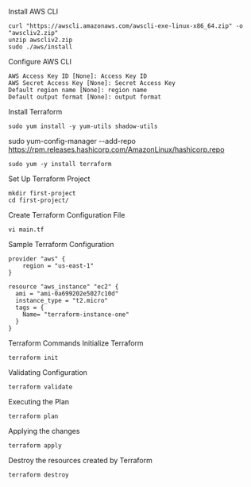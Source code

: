 Install AWS CLI
```
curl "https://awscli.amazonaws.com/awscli-exe-linux-x86_64.zip" -o "awscliv2.zip"
unzip awscliv2.zip
sudo ./aws/install
```
Configure AWS CLI
```
AWS Access Key ID [None]: Access Key ID
AWS Secret Access Key [None]: Secret Access Key
Default region name [None]: region name
Default output format [None]: output format
```
Install Terraform
```
sudo yum install -y yum-utils shadow-utils
```
sudo yum-config-manager --add-repo https://rpm.releases.hashicorp.com/AmazonLinux/hashicorp.repo
```
sudo yum -y install terraform
```

Set Up Terraform Project
```
mkdir first-project
cd first-project/
```
Create Terraform Configuration File
```
vi main.tf
```
Sample Terraform Configuration
```
provider "aws" {
    region = "us-east-1"
}

resource "aws_instance" "ec2" {
  ami = "ami-0a699202e5027c10d"
  instance_type = "t2.micro"
  tags = {
    Name= "terraform-instance-one"
  }
}
```
Terraform Commands
Initialize Terraform
```
terraform init
```
Validating Configuration
```
terraform validate
```
Executing the Plan
```
terraform plan
```
Applying the changes
```
terraform apply
```
Destroy the resources created by Terraform
```
terraform destroy
```
